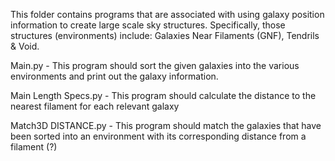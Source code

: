 This folder contains programs that are associated with using galaxy position information to create large scale sky structures. Specifically, those structures (environments) include: Galaxies Near Filaments (GNF), Tendrils & Void. 

Main.py - This program should sort the given galaxies into the various environments and print out the galaxy information.

Main Length Specs.py - This program should calculate the distance to the nearest filament for each relevant galaxy

Match3D DISTANCE.py - This program should match the galaxies that have been sorted into an environment with its corresponding distance from a filament (?) 


